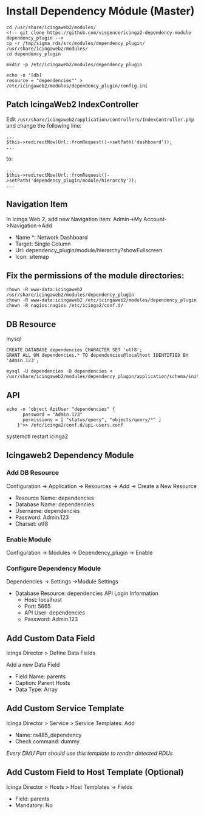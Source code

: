 # Install Dependency Módule (Master)

```
cd /usr/share/icingaweb2/modules/
<!-- git clone https://github.com/visgence/icinga2-dependency-module dependency_plugin -->
cp -r /tmp/sigma_rds/src/modules/dependency_plugin/ /usr/share/icingaweb2/modules/
cd dependency_plugin

mkdir -p /etc/icingaweb2/modules/dependency_plugin
```

```
echo -n '[db]
resource = "dependencies"' > /etc/icingaweb2/modules/dependency_plugin/config.ini
```

<!--
```
echo -n 'apply Dependency "Parent" for (parent in host.vars.parents) to Host {
      parent_host_name = parent
      assign where host.address && host.vars.parents
} ' > /var/lib/icinga2/api/zones/director-global/director/dependency_apply.conf

``` -->

## Patch IcingaWeb2 IndexController

Edit `/usr/share/icingaweb2/application/controllers/IndexController.php` and change the following line:

```
...
$this->redirectNow(Url::fromRequest()->setPath('dashboard'));
...
```

to:

```
...
$this->redirectNow(Url::fromRequest()->setPath('dependency_plugin/module/hierarchy'));
...
```

## Navigation Item

In Icinga Web 2, add new Navigation item:
Admin->My Account->Navigation->Add

- Name \*: Network Dashboard
- Target: Single Column
- Url: dependency_plugin/module/hierarchy?showFullscreen
- Icon: sitemap

## Fix the permissions of the module directories:

```
chown -R www-data:icingaweb2 /usr/share/icingaweb2/modules/dependency_plugin
chown -R www-data:icingaweb2 /etc/icingaweb2/modules/dependency_plugin
chown -R nagios:nagios /etc/icinga2/conf.d/
```

## DB Resource

mysql

```
CREATE DATABASE dependencies CHARACTER SET 'utf8';
GRANT ALL ON dependencies.* TO dependencies@localhost IDENTIFIED BY 'Admin.123';
```

```
mysql -U dependencies -D dependencies < /usr/share/icingaweb2/modules/dependency_plugin/application/schema/init.sql
```

## API

```
echo -n 'object ApiUser "dependencies" {
      password = "Admin.123"
      permissions = [ "status/query", "objects/query/*" ]
    }'>> /etc/icinga2/conf.d/api-users.conf
```

systemctl restart icinga2

## Icingaweb2 Dependency Module

### Add DB Resource

Configuration -> Application -> Resources -> Add -> Create a New Resource

- Resource Name: dependencies
- Database Name: dependencies
- Username: dependencies
- Password: Admin.123
- Charset: utf8

### Enable Module

Configuration -> Modules -> Dependency_plugin -> Enable

### Configure Dependency Module

Dependencies -> Settings ->Module Settings

- Database Resource: dependencies
  API Login Information
  - Host: localhost
  - Port: 5665
  - API User: dependencies
  - Password: Admin.123

## Add Custom Data Field

Icinga Director > Define Data Fields

Add a new Data Field

- Field Name: parents
- Caption: Parent Hosts
- Data Type: Array

## Add Custom Service Template

Icinga Director > Service > Service Templates: Add

- Name: rs485_dependency
- Check command: dummy

_Every DMU Port should use this template to render detected RDUs_

## Add Custom Field to Host Template (Optional)

Icinga Director > Hosts > Host Templates -> Fields

- Field: parents
- Mandatory: No
